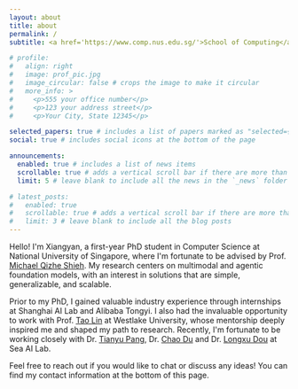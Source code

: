 ```yaml
---
layout: about
title: about
permalink: /
subtitle: <a href='https://www.comp.nus.edu.sg/'>School of Computing</a>,  <a href='https://nus.edu.sg/'>National University of Singapore</a>

# profile:
#   align: right
#   image: prof_pic.jpg
#   image_circular: false # crops the image to make it circular
#   more_info: >
#     <p>555 your office number</p>
#     <p>123 your address street</p>
#     <p>Your City, State 12345</p>

selected_papers: true # includes a list of papers marked as "selected={true}"
social: true # includes social icons at the bottom of the page

announcements:
  enabled: true # includes a list of news items
  scrollable: true # adds a vertical scroll bar if there are more than 3 news items
  limit: 5 # leave blank to include all the news in the `_news` folder

# latest_posts:
#   enabled: true
#   scrollable: true # adds a vertical scroll bar if there are more than 3 new posts items
#   limit: 3 # leave blank to include all the blog posts
---
```


Hello! I'm Xiangyan, a first-year PhD student in Computer Science at National University of Singapore, where I'm fortunate to be advised by Prof. [Michael Qizhe Shieh](https://michaelshieh.com/). My research centers on multimodal and agentic foundation models, with an interest in solutions that are simple, generalizable, and scalable.

Prior to my PhD, I gained valuable industry experience through internships at Shanghai AI Lab and Alibaba Tongyi. I also had the invaluable opportunity to work with Prof. [Tao Lin](https://tlin-taolin.github.io/) at Westlake University, whose mentorship deeply inspired me and shaped my path to research. Recently, I'm fortunate to be working closely with Dr. [Tianyu Pang](https://p2333.github.io/), Dr. [Chao Du](https://duchao0726.github.io/) and Dr. [Longxu Dou](https://longxudou.github.io/) at Sea AI Lab.

Feel free to reach out if you would like to chat or discuss any ideas! You can find my contact information at the bottom of this page.